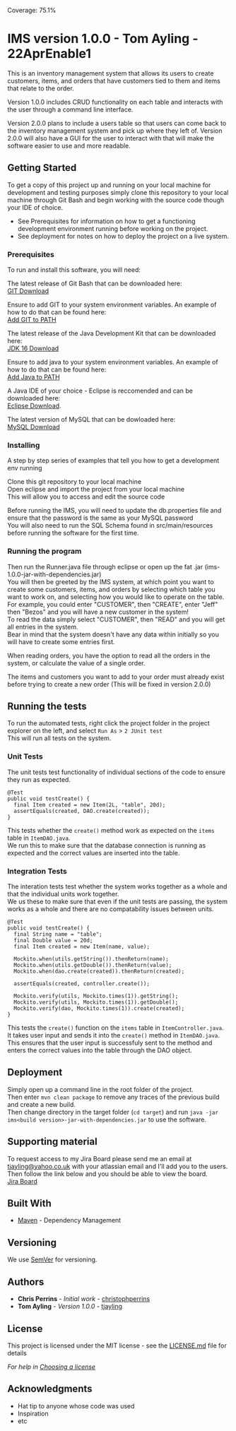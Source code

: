 Coverage: 75.1%
# IMS version 1.0.0 - Tom Ayling - 22AprEnable1

This is an inventory management system that allows its users to create customers, items, and orders that have customers tied to them and items that relate to the order. 

Version 1.0.0 includes CRUD functionality on each table and interacts with the user through a command line interface.

Version 2.0.0 plans to include a users table so that users can come back to the inventory management system and pick up where they left of.
Version 2.0.0 will also have a GUI for the user to interact with that will make the software easier to use and more readable.

## Getting Started

To get a copy of this project up and running on your local machine for development and testing purposes simply clone this repository to your local machine through Git Bash and begin working with the source code though your IDE of choice.<br />
* See Prerequisites for information on how to get a functioning development environment running before working on the project.
* See deployment for notes on how to deploy the project on a live system.


### Prerequisites

To run and install this software, you will need:

The latest release of Git Bash that can be downloaded here:<br />
[GIT Download](https://git-scm.com/downloads)

Ensure to add GIT to your system environment variables.
An example of how to do that can be found here:<br />
[Add GIT to PATH](https://www.delftstack.com/howto/git/add-git-to-path-on-windows/)

The latest release of the Java Development Kit that can be downloaded here:<br />
[JDK 16 Download](https://www.oracle.com/java/technologies/javase/jdk16-archive-downloads.html)

Ensure to add java to your system environment variables. 
An example of how to do that can be found here:<br />
[Add Java to PATH](https://www.ibm.com/docs/en/b2b-integrator/5.2?topic=installation-setting-java-variables-in-windows)

A Java IDE of your choice - Eclipse is reccomended and can be downloaded here:<br />
[Eclipse Download](https://www.eclipse.org/downloads/).

The latest version of MySQL that can be dowloaded here:<br />
[MySQL Download](https://www.mysql.com/downloads/)

### Installing

A step by step series of examples that tell you how to get a development env running

Clone this git repository to your local machine<br />
Open eclipse and import the project from your local machine<br />
This will allow you to access and edit the source code

Before running the IMS, you will need to update the db.properties file and ensure that the password is the same as your MySQL password<br />
You will also need to run the SQL Schema found in src/main/resources before running the software for the first time.

### Running the program
Then run the Runner.java file through eclipse or open up the fat .jar (ims-1.0.0-jar-with-dependencies.jar)<br />
You will then be greeted by the IMS system, at which point you want to create some customers, items, and orders by selecting which table you want to work on, and selecting how you would like to operate on the table.<br />
For example, you could enter "CUSTOMER", then "CREATE", enter "Jeff" then "Bezos" and you will have a new customer in the system!<br />
To read the data simply select "CUSTOMER", then "READ" and you will get all entries in the system.<br />
Bear in mind that the system doesn't have any data within initially so you will have to create some entries first.<br />

When reading orders, you have the option to read all the orders in the system, or calculate the value of a single order.

The items and customers you want to add to your order must already exist before trying to create a new order (This will be fixed in version 2.0.0)


## Running the tests

To run the automated tests, right click the project folder in the project explorer on the left, and select `Run As` > `2 JUnit test`<br />
This will run all tests on the system.

### Unit Tests 

The unit tests test functionality of individual sections of the code to ensure they run as expected.

```
@Test
public void testCreate() {
  final Item created = new Item(2L, "table", 20d);
  assertEquals(created, DAO.create(created));
}
```
This tests whether the `create()` method work as expected on the `items` table in `ItemDAO.java`.<br />
We run this to make sure that the database connection is running as expected and the correct values are inserted into the table.

### Integration Tests 
The interation tests test whether the system works together as a whole and that the individual units work together.<br />
We us these to make sure that even if the unit tests are passing, the system works as a whole and there are no compatability issues between units.

```
@Test
public void testCreate() {
  final String name = "table";
  final Double value = 20d;
  final Item created = new Item(name, value);

  Mockito.when(utils.getString()).thenReturn(name);
  Mockito.when(utils.getDouble()).thenReturn(value);
  Mockito.when(dao.create(created)).thenReturn(created);

  assertEquals(created, controller.create());

  Mockito.verify(utils, Mockito.times(1)).getString();
  Mockito.verify(utils, Mockito.times(1)).getDouble();
  Mockito.verify(dao, Mockito.times(1)).create(created);
}
```
This tests the `create()` function on the `items` table in `ItemController.java`. <br />
It takes user input and sends it into the `create()` method in `ItemDAO.java`.<br />
This ensures that the user input is successfuly sent to the method and enters the correct values into the table through the DAO object.

## Deployment

Simply open up a command line in the root folder of the project.<br />
Then enter `mvn clean package` to remove any traces of the previous build and create a new build.<br />
Then change directory in the target folder (`cd target`) and run `java -jar ims<build version>-jar-with-dependencies.jar` to use the software.

## Supporting material

To request access to my Jira Board please send me an email at tjayling@yahoo.co.uk with your atlassian email and I'll add you to the users.<br />
Then follow the link below and you should be able to view the board.<br />
[Jira Board](https://tjayling.atlassian.net/jira/software/projects/IMS/boards/3/backlog)

## Built With

* [Maven](https://maven.apache.org/) - Dependency Management

## Versioning

We use [SemVer](http://semver.org/) for versioning.

## Authors

* **Chris Perrins** - *Initial work* - [christophperrins](https://github.com/christophperrins)
* **Tom Ayling** - *Version 1.0.0* - [tjayling](https://github.com/tjayling)

## License

This project is licensed under the MIT license - see the [LICENSE.md](LICENSE.md) file for details 

*For help in [Choosing a license](https://choosealicense.com/)*

## Acknowledgments

* Hat tip to anyone whose code was used
* Inspiration
* etc
